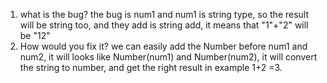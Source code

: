 1. what is the bug? the bug is num1 and num1 is string type, so the result will be string too, and they add is string add, it means that "1"+"2" will be "12"
2. How would you fix it? we can easily add the Number before num1 and num2, it will looks like Number(num1) and Number(num2), it will convert the string to number, and get the right result in example 1+2 =3.